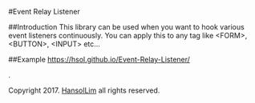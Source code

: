 #Event Relay Listener

##Introduction
This library can be used when you want to hook various event listeners continuously.
You can apply this to any tag like &lt;FORM&gt;, &lt;BUTTON&gt;, &lt;INPUT&gt; etc...

##Example
https://hsol.github.io/Event-Relay-Listener/

.

Copyright 2017. [HansolLim](https://hsol.github.io) all rights reserved.